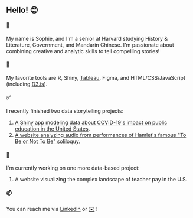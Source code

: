 ## Hello! 😊

#### 📝
My name is Sophie, and I'm a senior at Harvard studying History & Literature, Government, and Mandarin Chinese. I'm passionate about combining creative and analytic skills to tell compelling stories!

#### 🧰 
My favorite tools are R, Shiny, [Tableau](https://public.tableau.com/profile/sophie.bauder#!/), Figma, and HTML/CSS/JavaScript (including [D3.js](https://observablehq.com/@sophiebaud11)).

#### ✅
I recently finished two data storytelling projects:
1. [A Shiny app modeling data about COVID-19's impact on public education in the United States](https://sophie-bauder.shinyapps.io/COVID19-and-Education/).
2. [A website analyzing audio from performances of Hamlet's famous "To Be or Not To Be" soliloquy](https://sophiebaud11.github.io/tobeornottobe_public/).

#### 🌱  
I'm currently working on one more data-based project: 
1. A website visualizing the complex landscape of teacher pay in the U.S.

#### 📫  
You can reach me via [LinkedIn](https://www.linkedin.com/in/sophie-bauder/) or [✉️](sophiebauder@college.harvard.edu) !
